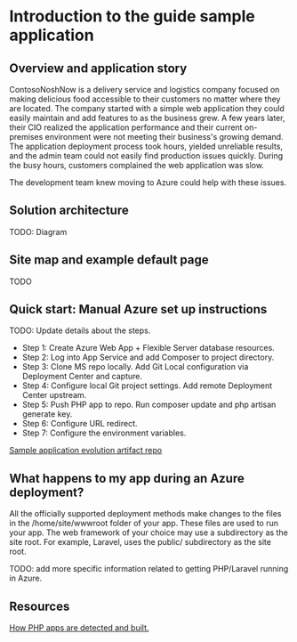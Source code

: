 # Introduction to the guide sample application

## Overview and application story

ContosoNoshNow is a delivery service and logistics company focused on making delicious food accessible to their customers no matter where they are located. The company started with a simple web application they could easily maintain and add features to as the business grew. A few years later, their CIO realized the application performance and their current on-premises environment were not meeting their business's growing demand. The application deployment process took hours, yielded unreliable results, and the admin team could not easily find production issues quickly. During the busy hours, customers complained the web application was slow.

The development team knew moving to Azure could help with these issues.
## Solution architecture
TODO: Diagram

## Site map and example default page
TODO
## Quick start: Manual Azure set up instructions

TODO: Update details about the steps.

- Step 1: Create Azure Web App + Flexible Server database resources.
- Step 2: Log into App Service and add Composer to project directory.
- Step 3: Clone MS repo locally. Add Git Local configuration via Deployment Center and capture.
- Step 4: Configure local Git project settings. Add remote Deployment Center upstream.
- Step 5: Push PHP app to repo. Run composer update and php artisan generate key.
- Step 6: Configure URL redirect.
- Step 7: Configure the environment variables.

[Sample application evolution artifact repo](https://)

## What happens to my app during an Azure deployment?

All the officially supported deployment methods make changes to the files in the /home/site/wwwroot folder of your app. These files are used to run your app.  The web framework of your choice may use a subdirectory as the site root. For example, Laravel, uses the public/ subdirectory as the site root.

TODO: add more specific information related to getting PHP/Laravel running in Azure.

## Resources

[How PHP apps are detected and built.](https://github.com/microsoft/Oryx/blob/main/doc/runtimes/php.md)
